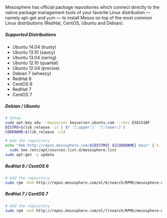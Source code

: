 Mesosphere has official package repositories which connect directly to the native package management tools of your favorite Linux distribution &mdash; namely apt-get and yum &mdash; to install Mesos on top of the most common Linux distributions (RedHat, CentOS, Ubuntu and Debian).

##### Supported Distributions

+ Ubuntu 14.04 (trusty)
+ Ubuntu 13.10 (saucy)
+ Ubuntu 13.04 (raring)
+ Ubuntu 12.10 (quantal)
+ Ubuntu 12.04 (precise)
+ Debian 7 (wheezy)
+ RedHat 6
+ CentOS 6
+ RedHat 7
+ CentOS 7

##### Debian / Ubuntu

```sh
# Setup
sudo apt-key adv --keyserver keyserver.ubuntu.com --recv E56151BF
DISTRO=$(lsb_release -is | tr '[:upper:]' '[:lower:]')
CODENAME=$(lsb_release -cs)

# Add the repository
echo "deb http://repos.mesosphere.com/${DISTRO} ${CODENAME} main" | \
  sudo tee /etc/apt/sources.list.d/mesosphere.list
sudo apt-get -y update
```

##### RedHat 6 / CentOS 6

```sh
# Add the repository
sudo rpm -Uvh http://repos.mesosphere.com/el/6/noarch/RPMS/mesosphere-el-repo-6-2.noarch.rpm
```

##### RedHat 7 / CentOS 7

```sh
# Add the repository
sudo rpm -Uvh http://repos.mesosphere.com/el/7/noarch/RPMS/mesosphere-el-repo-7-1.noarch.rpm
```
